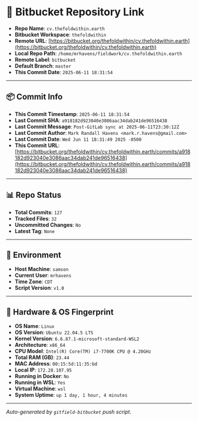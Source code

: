 # 🔗 Bitbucket Repository Link

- **Repo Name**: `cv.thefoldwithin.earth`
- **Bitbucket Workspace**: `thefoldwithin`
- **Remote URL**: [https://bitbucket.org/thefoldwithin/cv.thefoldwithin.earth](https://bitbucket.org/thefoldwithin/cv.thefoldwithin.earth)
- **Local Repo Path**: `/home/mrhavens/fieldwork/cv.thefoldwithin.earth`
- **Remote Label**: `bitbucket`
- **Default Branch**: `master`
- **This Commit Date**: `2025-06-11 18:31:54`

---

## 📦 Commit Info

- **This Commit Timestamp**: `2025-06-11 18:31:54`
- **Last Commit SHA**: `a918182d923040e3086aac34dab241de96516438`
- **Last Commit Message**: `Post-GitLab sync at 2025-06-11T23:30:12Z`
- **Last Commit Author**: `Mark Randall Havens <mark.r.havens@gmail.com>`
- **Last Commit Date**: `Wed Jun 11 18:31:49 2025 -0500`
- **This Commit URL**: [https://bitbucket.org/thefoldwithin/cv.thefoldwithin.earth/commits/a918182d923040e3086aac34dab241de96516438](https://bitbucket.org/thefoldwithin/cv.thefoldwithin.earth/commits/a918182d923040e3086aac34dab241de96516438)

---

## 📊 Repo Status

- **Total Commits**: `127`
- **Tracked Files**: `32`
- **Uncommitted Changes**: `No`
- **Latest Tag**: `None`

---

## 🧭 Environment

- **Host Machine**: `samson`
- **Current User**: `mrhavens`
- **Time Zone**: `CDT`
- **Script Version**: `v1.0`

---

## 🧬 Hardware & OS Fingerprint

- **OS Name**: `Linux`
- **OS Version**: `Ubuntu 22.04.5 LTS`
- **Kernel Version**: `6.6.87.1-microsoft-standard-WSL2`
- **Architecture**: `x86_64`
- **CPU Model**: `Intel(R) Core(TM) i7-7700K CPU @ 4.20GHz`
- **Total RAM (GB)**: `23.44`
- **MAC Address**: `00:15:5d:11:35:bd`
- **Local IP**: `172.28.107.95`
- **Running in Docker**: `No`
- **Running in WSL**: `Yes`
- **Virtual Machine**: `wsl`
- **System Uptime**: `up 1 day, 1 hour, 4 minutes`

---

_Auto-generated by `gitfield-bitbucket` push script._
